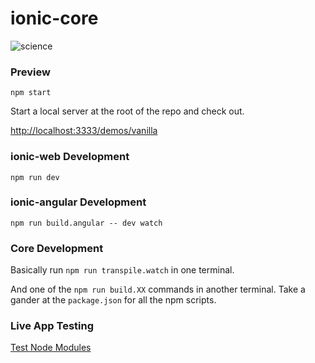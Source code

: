 
# ionic-core

![science](https://i.giphy.com/XR9Dp54ZC4dji.gif "science")



### Preview

    npm start


Start a local server at the root of the repo and check out.

[http://localhost:3333/demos/vanilla](http://localhost:3333/demos/vanilla)


### ionic-web Development

    npm run dev


### ionic-angular Development

    npm run build.angular -- dev watch


### Core Development

Basically run `npm run transpile.watch` in one terminal.

And one of the `npm run build.XX` commands in another terminal. Take a gander at the `package.json` for all the npm scripts.



### Live App Testing

[Test Node Modules](https://github.com/driftyco/ionic-core/tree/master/toad_modules)
